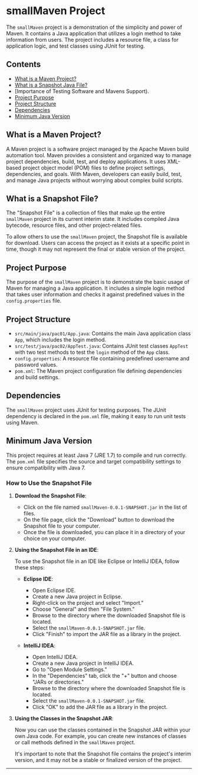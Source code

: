 # smallMaven Project

The `smallMaven` project is a demonstration of the simplicity and power of Maven. It contains a Java application that utilizes a login method to take information from users. The project includes a resource file, a class for application logic, and test classes using JUnit for testing.

## Contents

- [What is a Maven Project?](#what-is-a-maven-project)
- [What is a Snapshot Java File?](#what-is-a-snapshot-java-file)
- [Importance of Testing Software and Mavens Support).
- [Project Purpose](#project-purpose)
- [Project Structure](#project-structure)
- [Dependencies](#dependencies)
- [Minimum Java Version](#minimum-java-version)

## What is a Maven Project?

A Maven project is a software project managed by the Apache Maven build automation tool. Maven provides a consistent and organized way to manage project dependencies, build, test, and deploy applications. It uses XML-based project object model (POM) files to define project settings, dependencies, and goals. With Maven, developers can easily build, test, and manage Java projects without worrying about complex build scripts.

##  What is a Snapshot File?

The "Snapshot File" is a collection of files that make up the entire `smallMaven` project in its current interim state. It includes compiled Java bytecode, resource files, and other project-related files.

To allow others to use the `smallMaven` project, the Snapshot file is available for download. Users can access the project as it exists at a specific point in time, though it may not represent the final or stable version of the project.



## Project Purpose

The purpose of the `smallMaven` project is to demonstrate the basic usage of Maven for managing a Java application. It includes a simple login method that takes user information and checks it against predefined values in the `config.properties` file.

## Project Structure

- `src/main/java/pac01/App.java`: Contains the main Java application class `App`, which includes the login method.
- `src/test/java/pac02/AppTest.java`: Contains JUnit test classes `AppTest` with two test methods to test the `login` method of the `App` class.
- `config.properties`: A resource file containing predefined username and password values.
- `pom.xml`: The Maven project configuration file defining dependencies and build settings.

## Dependencies

The `smallMaven` project uses JUnit for testing purposes. The JUnit dependency is declared in the `pom.xml` file, making it easy to run unit tests using Maven.

## Minimum Java Version

This project requires at least Java 7 (JRE 1.7) to compile and run correctly. The `pom.xml` file specifies the source and target compatibility settings to ensure compatibility with Java 7.


### How to Use the Snapshot File

1. **Download the Snapshot File**:

   
   - Click on the file named `smallMaven-0.0.1-SNAPSHOT.jar` in the list of files.
   - On the file page, click the "Download" button to download the Snapshot file to your computer.
   - Once the file is downloaded, you can place it in a directory of your choice on your computer.

2. **Using the Snapshot File in an IDE**:

   To use the Snapshot file in an IDE like Eclipse or IntelliJ IDEA, follow these steps:

   - **Eclipse IDE**:

     - Open Eclipse IDE.
     - Create a new Java project in Eclipse.
     - Right-click on the project and select "Import."
     - Choose "General" and then "File System."
     - Browse to the directory where the downloaded Snapshot file is located.
     - Select the `smallMaven-0.0.1-SNAPSHOT.jar` file.
     - Click "Finish" to import the JAR file as a library in the project.

   - **IntelliJ IDEA**:

     - Open IntelliJ IDEA.
     - Create a new Java project in IntelliJ IDEA.
     - Go to "Open Module Settings."
     - In the "Dependencies" tab, click the "+" button and choose "JARs or directories."
     - Browse to the directory where the downloaded Snapshot file is located.
     - Select the `smallMaven-0.0.1-SNAPSHOT.jar` file.
     - Click "OK" to add the JAR file as a library in the project.

3. **Using the Classes in the Snapshot JAR**:

   Now you can use the classes contained in the Snapshot JAR within your own Java code. For example, you can create new instances of classes or call methods defined in the `smallMaven` project.

   It's important to note that the Snapshot file contains the project's interim version, and it may not be a stable or finalized version of the project.

---





